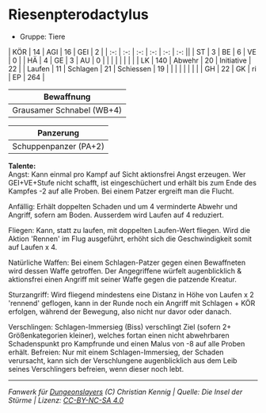 # Riesenpterodactylus  
- Gruppe: Tiere  

| KÖR    | 14  | AGI      | 16 | GEI        | 2   |
| :-: | :-: | :-: | :-: | :-: | :-: ||
| ST     | 3   | BE       | 6  | VE         | 0   |
| HÄ     | 4   | GE       | 3  | AU         | 0   |
|        |     |          |    |            |     |
| LK     | 140 | Abwehr   | 20 | Initiative | 22  |
| Laufen | 11  | Schlagen | 21 | Schiessen  | 19  |
|        |     |          |    |            |     |
| GH     | 22  | GK       | ri | EP         | 264 |


| Bewaffnung |
| --- |
| Grausamer Schnabel (WB+4) |


| Panzerung |
| --- |
| Schuppenpanzer (PA+2) |


**Talente:**  
Angst: Kann einmal pro Kampf auf Sicht aktionsfrei Angst erzeugen. Wer GEI+VE+Stufe nicht schafft, ist eingeschüchert und erhält bis zum Ende des Kampfes -2 auf alle Proben. Bei einem Patzer ergreift man die Flucht.

Anfällig: Erhält doppelten Schaden und um 4 verminderte Abwehr und Angriff, sofern am Boden. Ausserdem wird Laufen auf 4 reduziert.

Fliegen: Kann, statt zu laufen, mit doppelten Laufen-Wert fliegen. Wird die Aktion 'Rennen' im Flug ausgeführt, erhöht sich die Geschwindigkeit somit auf Laufen x 4.

Natürliche Waffen: Bei einem Schlagen-Patzer gegen einen Bewaffneten wird dessen Waffe getroffen. Der Angegriffene würfelt augenblicklich & aktionsfrei einen Angriff mit seiner Waffe gegen die patzende Kreatur.

Sturzangriff: Wird fliegend mindestens eine Distanz in Höhe von Laufen x 2 'rennend' geflogen, kann in der Runde noch ein Angriff mit Schlagen + KÖR erfolgen, während der Bewegung, also nicht nur davor oder danach.

Verschlingen: Schlagen-Immersieg (Biss) verschlingt Ziel (sofern 2+ Größenkategorien kleiner), welches fortan einen nicht abwehrbaren Schadenspunkt pro Kampfrunde und einen Malus von -8 auf alle Proben erhält. Befreien: Nur mit einem Schlagen-Immersieg, der Schaden verursacht, kann sich der Verschlungene augenblicklich aus dem Leib seines Verschlingers befreien, wenn dieser noch lebt.





___
*Fanwerk für [Dungeonslayers](https://www.dungeonslayers.net/) (C) Christian Kennig | Quelle: Die Insel der Stürme | Lizenz: [CC-BY-NC-SA 4.0](https://creativecommons.org/licenses/by-nc-sa/4.0/deed.de)*